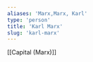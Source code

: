 ```yaml
---
aliases: 'Marx,Marx, Karl'
type: 'person'
title: 'Karl Marx'
slug: 'karl-marx'
---
```


[[Capital (Marx)]]